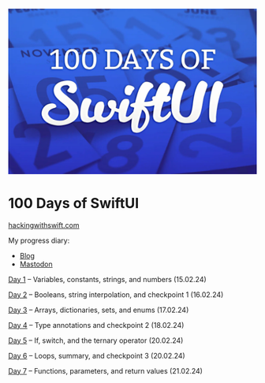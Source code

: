 ![logo](./images/logo.webp)
# 100 Days of SwiftUI
[hackingwithswift.com](https://www.hackingwithswift.com/100/swiftui)

My progress diary:
- [Blog](https://www.create-react-app.com/posts/2024-02-15-100-days-of-swiftui/)
- [Mastodon](https://notacult.social/@villivald)

[Day 1](./Day1) – Variables, constants, strings, and numbers (15.02.24)

[Day 2](./Day2) – Booleans, string interpolation, and checkpoint 1 (16.02.24)

[Day 3](./Day3) – Arrays, dictionaries, sets, and enums (17.02.24)

[Day 4](./Day4) – Type annotations and checkpoint 2 (18.02.24)

[Day 5](./Day5) – If, switch, and the ternary operator (20.02.24)

[Day 6](./Day6) – Loops, summary, and checkpoint 3 (20.02.24)

[Day 7](./Day7) – Functions, parameters, and return values (21.02.24)
